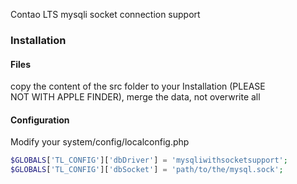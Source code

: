 Contao LTS mysqli socket connection support

### Installation

#### Files
copy the content of the src folder to your Installation (PLEASE NOT WITH APPLE FINDER), merge the data, not overwrite all

#### Configuration

Modify your system/config/localconfig.php
```php
$GLOBALS['TL_CONFIG']['dbDriver'] = 'mysqliwithsocketsupport';
$GLOBALS['TL_CONFIG']['dbSocket'] = 'path/to/the/mysql.sock';
```